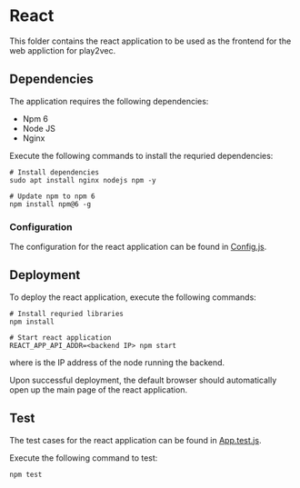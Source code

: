 # React
This folder contains the react application to be used as the frontend for the web appliction for play2vec.

## Dependencies
The application requires the following dependencies:
* Npm 6
* Node JS
* Nginx

Execute the following commands to install the requried dependencies:
```
# Install dependencies
sudo apt install nginx nodejs npm -y

# Update npm to npm 6
npm install npm@6 -g
```

### Configuration
The configuration for the react application can be found in [Config.js](src/config/Config.js). 

## Deployment

To deploy the react application, execute the following commands:
```
# Install requried libraries
npm install

# Start react application
REACT_APP_API_ADDR=<backend IP> npm start
```
where <backend IP> is the IP address of the node running the backend. 

Upon successful deployment, the default browser should automatically open up the main page of the react application.

## Test
The test cases for the react application can be found in [App.test.js](App.test.js).

Execute the following command to test:
```
npm test
```
